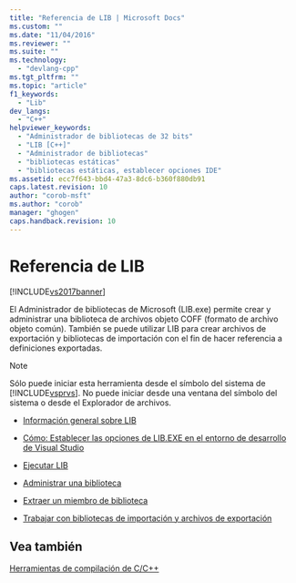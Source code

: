 ```yaml
---
title: "Referencia de LIB | Microsoft Docs"
ms.custom: ""
ms.date: "11/04/2016"
ms.reviewer: ""
ms.suite: ""
ms.technology: 
  - "devlang-cpp"
ms.tgt_pltfrm: ""
ms.topic: "article"
f1_keywords: 
  - "Lib"
dev_langs: 
  - "C++"
helpviewer_keywords: 
  - "Administrador de bibliotecas de 32 bits"
  - "LIB [C++]"
  - "Administrador de bibliotecas"
  - "bibliotecas estáticas"
  - "bibliotecas estáticas, establecer opciones IDE"
ms.assetid: ecc7f643-bbd4-47a3-8dc6-b360f880db91
caps.latest.revision: 10
author: "corob-msft"
ms.author: "corob"
manager: "ghogen"
caps.handback.revision: 10
---
```

# Referencia de LIB
[!INCLUDE[vs2017banner](../../assembler/inline/includes/vs2017banner.md)]

El Administrador de bibliotecas de Microsoft \(LIB.exe\) permite crear y administrar una biblioteca de archivos objeto COFF \(formato de archivo objeto común\).  También se puede utilizar LIB para crear archivos de exportación y bibliotecas de importación con el fin de hacer referencia a definiciones exportadas.  
  
> [!NOTE]
>  Sólo puede iniciar esta herramienta desde el símbolo del sistema de [!INCLUDE[vsprvs](../../assembler/masm/includes/vsprvs_md.md)].  No puede iniciar desde una ventana del símbolo del sistema o desde el Explorador de archivos.  
  
-   [Información general sobre LIB](../../build/reference/overview-of-lib.md)  
  
-   [Cómo: Establecer las opciones de LIB.EXE en el entorno de desarrollo de Visual Studio](../../build/reference/how-to-set-lib-exe-options-in-the-visual-studio-development-environment.md)  
  
-   [Ejecutar LIB](../../build/reference/running-lib.md)  
  
-   [Administrar una biblioteca](../../build/reference/managing-a-library.md)  
  
-   [Extraer un miembro de biblioteca](../../build/reference/extracting-a-library-member.md)  
  
-   [Trabajar con bibliotecas de importación y archivos de exportación](../../build/reference/working-with-import-libraries-and-export-files.md)  
  
## Vea también  
 [Herramientas de compilación de C\/C\+\+](../../build/reference/c-cpp-build-tools.md)